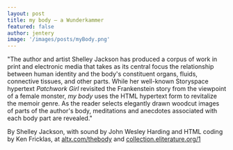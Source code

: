 ```yaml
---
layout: post
title: my body — a Wunderkammer
featured: false
author: jentery
image: '/images/posts/myBody.png'
---
```


"The author and artist Shelley Jackson has produced a corpus of work in print and electronic media that takes as its central focus the relationship between human identity and the body's constituent organs, fluids, connective tissues, and other parts. While her well-known Storyspace hypertext *Patchwork Girl* revisited the Frankenstein story from the viewpoint of a female monster, *my body* uses the HTML hypertext form to revitalize the memoir genre. As the reader selects elegantly drawn woodcut images of parts of the author's body, meditations and anecdotes associated with each body part are revealed." 

By Shelley Jackson, with sound by John Wesley Harding and HTML coding by Ken Fricklas, at [altx.com/thebody](http://www.altx.com/thebody/) and [collection.eliterature.org/1](http://collection.eliterature.org/1/works/jackson__my_body_a_wunderkammer.html)
